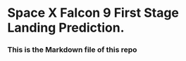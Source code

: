 # <b>Space X Falcon 9 First Stage Landing Prediction.</b>
### This is the Markdown file of this repo
